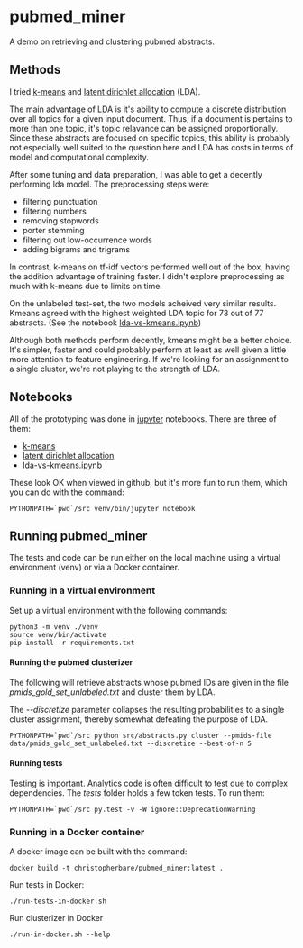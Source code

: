 # pubmed_miner
A demo on retrieving and clustering pubmed abstracts.


## Methods

I tried [k-means](notebooks/k-means.ipynb) and [latent dirichlet allocation](notebooks/experiments_with_lda.ipynb) (LDA).

The main advantage of LDA is it's ability to compute a discrete distribution over all topics for a given input document. Thus, if a document is pertains to more than one topic, it's topic relavance can be assigned proportionally. Since these abstracts are focused on specific topics, this ability is probably not especially well suited to the question here and LDA has costs in terms of model and computational complexity.

After some tuning and data preparation, I was able to get a decently performing lda model. The preprocessing steps were:
  - filtering punctuation
  - filtering numbers
  - removing stopwords
  - porter stemming
  - filtering out low-occurrence words
  - adding bigrams and trigrams

In contrast, k-means on tf-idf vectors performed well out of the box, having the addition advantage of training faster. I didn't explore preprocessing as much with k-means due to limits on time.

On the unlabeled test-set, the two models acheived very similar results. Kmeans agreed with the highest weighted LDA topic for 73 out of 77 abstracts. (See the notebook [lda-vs-kmeans.ipynb](notebooks/lda-vs-kmeans.ipynb))

Although both methods perform decently, kmeans might be a better choice. It's simpler, faster and could probably perform at least as well given a little more attention to feature engineering. If we're looking for an assignment to a single cluster, we're not playing to the strength of LDA.


## Notebooks

All of the prototyping was done in [jupyter](https://jupyter.org/) notebooks. There are three of them:

- [k-means](notebooks/k-means.ipynb)
- [latent dirichlet allocation](notebooks/experiments_with_lda.ipynb)
- [lda-vs-kmeans.ipynb](notebooks/lda-vs-kmeans.ipynb)


These look OK when viewed in github, but it's more fun to run them, which you can do with the command:

```
PYTHONPATH=`pwd`/src venv/bin/jupyter notebook
```


## Running pubmed_miner

The tests and code can be run either on the local machine using a virtual environment (venv) or via a Docker container.

### Running in a virtual environment

Set up a virtual environment with the following commands:

```
python3 -m venv ./venv
source venv/bin/activate
pip install -r requirements.txt
```


#### Running the pubmed clusterizer

The following will retrieve abstracts whose pubmed IDs are given in the file _pmids_gold_set_unlabeled.txt_ and cluster them by LDA.

The _--discretize_ parameter collapses the resulting probabilities to a single cluster assignment, thereby somewhat defeating the purpose of LDA.

```
PYTHONPATH=`pwd`/src python src/abstracts.py cluster --pmids-file data/pmids_gold_set_unlabeled.txt --discretize --best-of-n 5
```

#### Running tests

Testing is important. Analytics code is often difficult to test due to complex dependencies. The _tests_ folder holds a few token tests. To run them:

```
PYTHONPATH=`pwd`/src py.test -v -W ignore::DeprecationWarning
```


### Running in a Docker container

A docker image can be built with the command:

```
docker build -t christopherbare/pubmed_miner:latest .
```

Run tests in Docker:

```
./run-tests-in-docker.sh
```

Run clusterizer in Docker

```
./run-in-docker.sh --help
```

